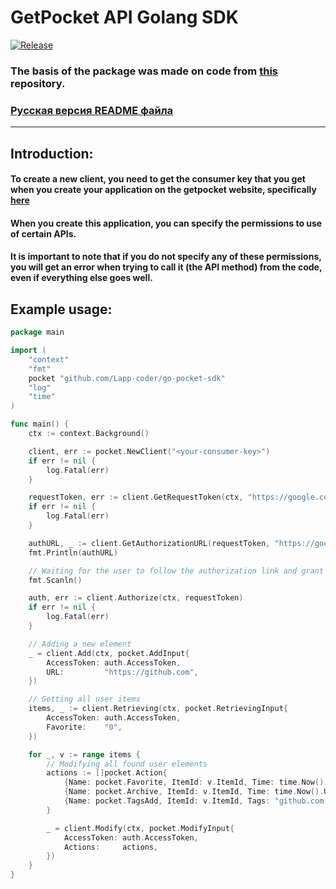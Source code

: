 # GetPocket API Golang SDK

[![Release](https://img.shields.io/badge/release-v1.0.2-blue)](https://github.com/Lapp-coder/go-pocket-sdk/releases)

### The basis of the package was made on code from [this](https://github.com/zhashkevych/go-pocket-sdk) repository.

### [Русская версия README файла](README_RU.md)

***

## Introduction:
#### To create a new client, you need to get the consumer key that you get when you create your application on the getpocket website, specifically [here](https://getpocket.com/developer/apps/new)
#### When you create this application, you can specify the permissions to use of certain APIs.
#### It is important to note that if you do not specify any of these permissions, you will get an error when trying to call it (the API method) from the code, even if everything else goes well.


## Example usage:
```go
package main

import (
	"context"
	"fmt"
	pocket "github.com/Lapp-coder/go-pocket-sdk"
	"log"
	"time"
)

func main() {
	ctx := context.Background()

	client, err := pocket.NewClient("<your-consumer-key>")
	if err != nil {
		log.Fatal(err)
	}

	requestToken, err := client.GetRequestToken(ctx, "https://google.com", "")
	if err != nil {
		log.Fatal(err)
	}

	authURL, _ := client.GetAuthorizationURL(requestToken, "https://google.com")
	fmt.Println(authURL)

	// Waiting for the user to follow the authorization link and grant rights to the applicationю
	fmt.Scanln()

	auth, err := client.Authorize(ctx, requestToken)
	if err != nil {
		log.Fatal(err)
	}

	// Adding a new element
	_ = client.Add(ctx, pocket.AddInput{
		AccessToken: auth.AccessToken,
		URL:         "https://github.com",
	})

	// Getting all user items
	items, _ := client.Retrieving(ctx, pocket.RetrievingInput{
		AccessToken: auth.AccessToken,
		Favorite:    "0",
	})

	for _, v := range items {
		// Modifying all found user elements
		actions := []pocket.Action{
			{Name: pocket.Favorite, ItemId: v.ItemId, Time: time.Now().Unix()},
			{Name: pocket.Archive, ItemId: v.ItemId, Time: time.Now().Unix()},
			{Name: pocket.TagsAdd, ItemId: v.ItemId, Tags: "github.com, github, system-version-control"},
		}

		_ = client.Modify(ctx, pocket.ModifyInput{
			AccessToken: auth.AccessToken,
			Actions:     actions,
		})
	}
}
```
